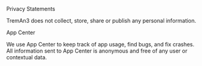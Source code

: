 Privacy Statements

TremAn3 does not collect, store, share or publish any personal information.

App Center

We use App Center to keep track of app usage, find bugs, and fix crashes.
All information sent to App Center is anonymous and free of any user or contextual data.
